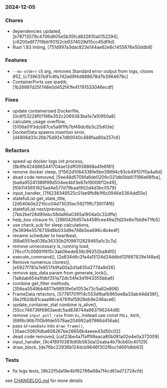 ### 2024-12-05

### Chores
+ dependencies updated, [b78713579c4706d605e5b35fcd832610a0152294], [c6200e8f77f8bb1f0152cb9374029d15cc45df9d]
+ Rust 1.83 linting, [751d997a3dac823e144ae62e6c1455676e50ddb8]

### Features
+ `--no-stderr` cli arg, removes Standard error output from logs, closes #52, [c739637b91c8fa742a69f4d888678d7b3964678c]
+ ContainerPorts use ipaddr, [1b26997d25f748e0d452f41fe41791533046ecdf]

### Fixes
+ update containerised Dockerfile, [0c6f53228f01196e352c2069383ba1e7a10950a8]
+ calculate_usage overflow, [5106a01f3dcb87ce5a8f1fb7bf49dc6b3c25d03e]
+ DockerData spawns insertion error, [d4906d33c26b75d92e7d80040c488faa90a257c6]

### Refactors
+ speed up docker logs init process, [8b9fe4246865441704ae12dff0938868a4fe6f81]
+ remove docker sleep, [f1562d1084336fe5be39894c93cb49107f0a4a6d]
+ dead code removed, [5ee48d5708fa6de0206c021db0bb611196e66fba], [ba6a95241389f99d504ee4bf3e87e19006f12e49], [f0b1145651625ad4e577d79baaf902d4d3bc0579]
+ input_handler, [7f4238349525c01ae9fb8b1f6c0946e5364dd55e]
+ statefulList get_state_title, [2d540b0e2210cc04d73035ec59211ffc739174f6]
+ statefulList next/previous, [7bb2bef28d90ebc58da86a0365a1904a0c32dffe]
+ help_box closure fn, [2860426d57a4458fcee49a2fd20e8e7bb9e71fb5]
+ use check_sub for sleep calculations, [fe3696e5576739d8b033d9e748b5ea696c4b4e4f]
+ rename scheduler to heartbeat, [68a6551ed038a36330b2f098112829465a1c3c7a]
+ remove unnecessary is_running load, [76ccf7c00691f815c3ab0bede838c99252ba84f0]
+ execute_command(), [2a834d6c2fa4a15124d24ddbd12f667829e148ad]
+ Remove numerous clones(), [e5927f781a7e9517b9fa00a2d1a835d2774a9d26]
+ remove app_data param from generate_lock(), [1a8dab654a1fdbf351a72dc54fe3d1943355bba6]
+ combine get_filter methods, [356ea5549bb4877e9893fe0e1053e73c5a62e806]
+ FrameData refactors, [57781701ff14c553dfbafb965ee8a33ab44dd36f], [6e2f82db81caaa98ce4781fa15928eb9e246ace6]
+ update_container_stat combine is_alive(), [55cc746736f6863aedc5ad838744a983796244d8]
+ remove `input_poll_rate` from `Ui`, instead use const `POLL_RATE`, [69f6c96b700b9fde5578ae204992a67986d456ab]
+ pass `&FrameDate` into `draw_frame()`, [35aec5060fdbe606267be26656b4aeee43d50c02]
+ dead code removed, [caf23be4a7faff99aaca80b081a02e4e0a372009]
+ input_handler, [9c4f8910381b90b563da12eaba4b79cb60c40129]
+ draw_block, [de76bc22936b124dcb9646f302f6cc14691dbb63]

### Tests
+ fix logs tests, [9b22f5da18e4bf92766a68a7f4cd61ad72724cfd]

see <a href='https://github.com/mrjackwills/oxker/blob/main/CHANGELOG.md'>CHANGELOG.md</a> for more details
